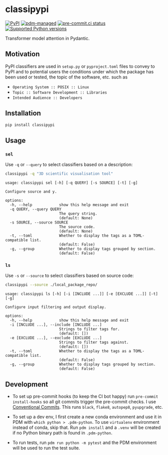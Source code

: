 # classipypi

[![PyPI](https://img.shields.io/pypi/v/classipypi?logo=python&logoColor=%23cccccc)](https://pypi.org/project/classipypi)
[![pdm-managed](https://img.shields.io/badge/pdm-managed-blueviolet)](https://pdm.fming.dev)
[![pre-commit.ci status](https://results.pre-commit.ci/badge/github/lmmx/classipypi/master.svg)](https://results.pre-commit.ci/latest/github/lmmx/classipypi/master)
[![Supported Python versions](https://img.shields.io/pypi/pyversions/classipypi.svg)](https://pypi.org/project/classipypi)

<!-- [![build status](https://github.com/lmmx/classipypi/actions/workflows/master.yml/badge.svg)](https://github.com/lmmx/classipypi/actions/workflows/master.yml) -->

Transformer model attention in Pydantic.

## Motivation

PyPI classifiers are used in `setup.py` or `pyproject.toml` files to convey to
PyPI and to potential users the conditions under which the package has been used or tested,
the topic of the software, etc. such as

- `Operating System :: POSIX :: Linux`
- `Topic :: Software Development :: Libraries`
- `Intended Audience :: Developers`

## Installation

```py
pip install classipypi
```

## Usage

### `sel`

Use `-q` or `--query` to select classifiers based on a description:

```sh
classipypi -q "3D scientific visualisation tool"
```

```
usage: classipypi sel [-h] [-q QUERY] [-s SOURCE] [-t] [-g]

Configure source and y.

options:
  -h, --help            show this help message and exit
  -q QUERY, --query QUERY
                        The query string.
                        (default: None)
  -s SOURCE, --source SOURCE
                        The source code.
                        (default: None)
  -t, --toml            Whether to display the tags as a TOML-compatible list.
                        (default: False)
  -g, --group           Whether to display tags grouped by section.
                        (default: False)
```

### `ls`

Use `-s` or `--source` to select classifiers based on source code:

```sh
classipypi --source ./local_package_repo/
```

```
usage: classipypi ls [-h] [-i [INCLUDE ...]] [-e [EXCLUDE ...]] [-t] [-g]

Configure input filtering and output display.

options:
  -h, --help            show this help message and exit
  -i [INCLUDE ...], --include [INCLUDE ...]
                        Strings to filter tags for.
                        (default: [])
  -e [EXCLUDE ...], --exclude [EXCLUDE ...]
                        Strings to filter tags against.
                        (default: [])
  -t, --toml            Whether to display the tags as a TOML-compatible list.
                        (default: False)
  -g, --group           Whether to display tags grouped by section.
                        (default: False)
```

## Development

- To set up pre-commit hooks (to keep the CI bot happy) run `pre-commit install-hooks` so all git
  commits trigger the pre-commit checks. I use [Conventional Commits](https://www.conventionalcommits.org/en/v1.0.0/).
  This runs `black`, `flake8`, `autopep8`, `pyupgrade`, etc.

- To set up a dev env, I first create a new conda environment and use it in PDM with `which python > .pdm-python`.
  To use `virtualenv` environment instead of conda, skip that. Run `pdm install` and a `.venv` will be created if no
  Python binary path is found in `.pdm-python`.

- To run tests, run `pdm run python -m pytest` and the PDM environment will be used to run the test suite.
